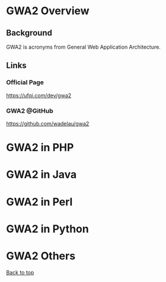 
# GWA2 Overview

## Background

GWA2 is acronyms from General Web Application Architecture.
 

## Links

### Official Page
https://ufqi.com/dev/gwa2

### GWA2 @GitHub
https://github.com/wadelau/gwa2



# GWA2 in PHP


# GWA2 in Java

# GWA2 in Perl

# GWA2 in Python

# GWA2 Others


[Back to top](index)
<!--stackedit_data:
eyJoaXN0b3J5IjpbMjEwNzQxMDcyXX0=
-->